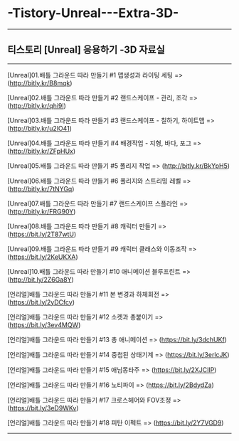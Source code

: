 # -Tistory-Unreal---Extra-3D-

-----------------------------------


## 티스토리 [Unreal] 응용하기 -3D 자료실

-----------------------------------

[Unreal]01.배틀 그라운드 따라 만들기 #1  맵생성과 라이팅 세팅 => (http://bitly.kr/B8mqk)

[Unreal]02.배틀 그라운드 따라 만들기 #2  랜드스케이프 - 관리, 조각 => (http://bitly.kr/qhi9l)

[Unreal]03.배틀 그라운드 따라 만들기 #3  랜드스케이프 - 칠하기, 하이트맵 => (http://bitly.kr/u2lO41)

[Unreal]04.배틀 그라운드 따라 만들기 #4 배경작업 - 지형, 바다, 포그 => (http://bitly.kr/ZFpHUx)

[Unreal]05.배틀 그라운드 따라 만들기 #5  폴리지 작업 => (http://bitly.kr/BkYpH5)

[Unreal]06.배틀 그라운드 따라 만들기 #6  폴리지와 스트리밍 레벨 => (http://bitly.kr/7tNYGq)

[Unreal]07.배틀 그라운드 따라 만들기 #7  랜드스케이프 스플라인 => (http://bitly.kr/FRG90Y)

[Unreal]08.배틀 그라운드 따라 만들기 #8  캐릭터 만들기 => (https://bit.ly/2T87wtU)

[Unreal]09.배틀 그라운드 따라 만들기 #9  캐릭터 클래스와 이동조작 => (https://bit.ly/2KeUKXA)

[Unreal]10.배틀 그라운드 따라 만들기 #10  애니메이션 블루프린트 => (http://bit.ly/2Z6Ga8Y)

[언리얼]배틀 그라운드 따라 만들기 #11 본 변경과 하체회전 => (https://bit.ly/2yDCfcy)

[언리얼]배틀 그라운드 따라 만들기 #12 소켓과 총붙이기 => (https://bit.ly/3ev4MQW)

[언리얼]배틀 그라운드 따라 만들기 #13 총 애니메이션 => (https://bit.ly/3dchUKf)

[언리얼]배틀 그라운드 따라 만들기 #14 중첩된 상태기계 => (https://bit.ly/3erlcJK)

[언리얼]배틀 그라운드 따라 만들기 #15 애님몽타주 => (https://bit.ly/2XJCIlP)

[언리얼]배틀 그라운드 따라 만들기 #16 노티파이 => (https://bit.ly/2BdydZa)

[언리얼]배틀 그라운드 따라 만들기 #17 크로스헤어와 FOV조정 => (https://bit.ly/3eD9WKv)

[언리얼]배틀 그라운드 따라 만들기 #18 피탄 이펙트 => (https://bit.ly/2Y7VGD9)

-----------------------------------

